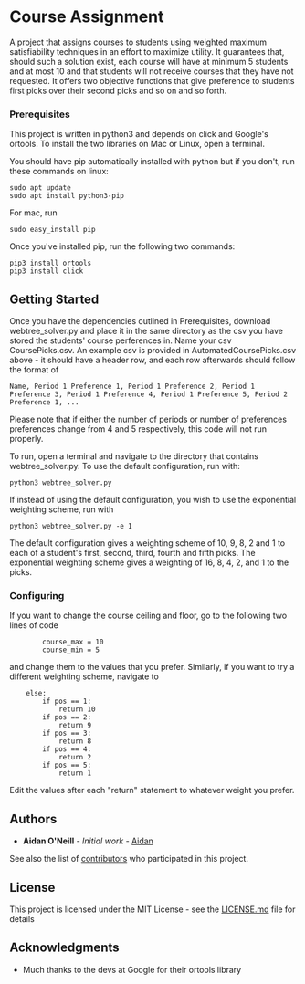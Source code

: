 # Course Assignment

A project that assigns courses to students using weighted maximum satisfiability techniques in an effort to maximize utility.  It guarantees that, should such a solution exist, each course will have at minimum 5 students and at most 10 and that students will not receive courses that they have not requested.  It offers two objective functions that give preference to students first picks over their second picks and so on and so forth.  


### Prerequisites

This project is written in python3 and depends on click and Google's ortools.  To install the two libraries on Mac or Linux, open a terminal.  

You should have pip automatically installed with python but if you don't, run these commands on linux:

```
sudo apt update
sudo apt install python3-pip
```
For mac, run 
```
sudo easy_install pip
```
Once you've installed pip, run the following two commands:
```
pip3 install ortools
pip3 install click
```

## Getting Started

Once you have the dependencies outlined in Prerequisites, download webtree_solver.py and place it in the same directory as the csv you have stored the students' course perferences in.  Name your csv CoursePicks.csv.  An example csv is provided in AutomatedCoursePicks.csv above - it should have a header row, and each row afterwards should follow the format of 
```
Name, Period 1 Preference 1, Period 1 Preference 2, Period 1 Preference 3, Period 1 Preference 4, Period 1 Preference 5, Period 2 Preference 1, ...
```
Please note that if either the number of periods or number of preferences preferences change from 4 and 5 respectively, this code will not run properly.  

To run, open a terminal and navigate to the directory that contains webtree_solver.py.  To use the default configuration, run with:

```
python3 webtree_solver.py
```
If instead of using the default configuration, you wish to use the exponential weighting scheme, run with 

```
python3 webtree_solver.py -e 1
```

The default configuration gives a weighting scheme of 10, 9, 8, 2 and 1 to each of a student's first, second, third, fourth and fifth picks.  The exponential weighting scheme gives a weighting of 16, 8, 4, 2, and 1 to the picks.  

### Configuring

If you want to change the course ceiling and floor, go to the following two lines of code 

```
        course_max = 10
        course_min = 5
```
and change them to the values that you prefer.  Similarly, if you want to try a different weighting scheme, navigate to 

```
    else:
        if pos == 1:
            return 10
        if pos == 2:
            return 9
        if pos == 3:
            return 8
        if pos == 4:
            return 2
        if pos == 5:
            return 1
```
Edit the values after each "return" statement to whatever weight you prefer.  

## Authors

* **Aidan O'Neill** - *Initial work* - [Aidan](https://github.com/aidanoneill3776)

See also the list of [contributors](https://github.com/aidanoneill3776/CourseAssignment/contributors) who participated in this project.

## License

This project is licensed under the MIT License - see the [LICENSE.md](LICENSE.md) file for details

## Acknowledgments

* Much thanks to the devs at Google for their ortools library

